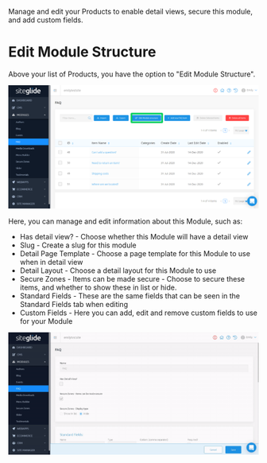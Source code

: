 Manage and edit your Products to enable detail views, secure this module, and add custom fields.

# Edit Module Structure

Above your list of Products, you have the option to "Edit Module Structure".

![Adding Custom Fields to a Product](/.gitbook/assets/getgist/migrating-assets/products/editModule.png)

Here, you can manage and edit information about this Module, such as:

- Has detail view? - Choose whether this Module will have a detail view
- Slug - Create a slug for this module
- Detail Page Template - Choose a page template for this Module to use when in detail view
- Detail Layout - Choose a detail layout for this Module to use
- Secure Zones - Items can be made secure - Choose to secure these items, and whether to show these in list or hide.
- Standard Fields - These are the same fields that can be seen in the Standard Fields tab when editing
- Custom Fields - Here you can add, edit and remove custom fields to use for your Module

![Adding Custom Fields to a Product](/.gitbook/assets/getgist/migrating-assets/products/editModule2.gif)